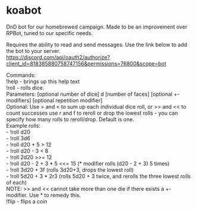 # koabot
DnD bot for our homebrewed campaign. Made to be an improvement over RPBot, tuned to our specific needs.

Requires the ability to read and send messages. Use the link below to add the bot to your server.<br>
https://discord.com/api/oauth2/authorize?client_id=818385880758747156&permissions=76800&scope=bot

Commands:  
    !help - brings up this help text  
    !roll - rolls dice.  
	Parameters: [optional number of dice] d [number of faces] [optional +- modifiers] [optional repetition modifier]  
    Optional: Use > and < to sum up each individual dice roll, or >> and << to count successes use r and f to reroll or drop the lowest rolls - you can specify how many rolls to reroll/drop. Default is one.  
    Example rolls:  
      - !roll d20  
      - !roll 3d6  
      - !roll d20 + 5 > 12  
      - !roll d20 - 3 < 8  
      - !roll 2d20 >>= 12  
      - !roll d20 - 2 + 3 * 5 <<= 15 (* modifier rolls (d20 - 2 + 3) 5 times)  
      - !roll 3d20 + 3f (rolls 3d20+3, drops the lowest roll)  
      - !roll 5d20 + 3 * 2r3 (rolls 5d20 + 3 twice, and rerolls the three lowest rolls of each)  
    NOTE: >> and << cannot take more than one die if there exists a +- modifier. Use * to remedy this.  
    !flip - flips a coin  
